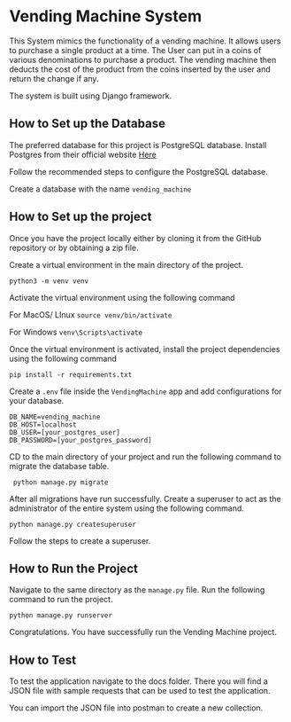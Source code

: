 # Vending Machine System

This System mimics the functionality of a vending machine.
It allows users to purchase a single product at a time. 
The User can put in a coins of various denominations to purchase a product. 
The vending machine then deducts the cost of the product from the coins inserted by the user and return the change if any.

The system is built using Django framework.

## How to Set up the Database
The preferred database for this project is PostgreSQL database.
Install Postgres from their official website [Here](https://www.postgresql.org/download/)

Follow the recommended steps to configure the PostgreSQL database.

Create a database with the name ``vending_machine``

## How to Set up the project
Once you have the project locally either by cloning it from the GitHub repository or by obtaining a zip file.

Create a virtual environment in the main directory of the project.

``python3 -m venv venv``

Activate the virtual environment using the following command

For MacOS/ LInux
``source venv/bin/activate``

For Windows
``venv\Scripts\activate``

Once the virtual environment is activated, install the project dependencies using the following command

``pip install -r requirements.txt``

Create a ``.env`` file inside the ``VendingMachine`` app and add configurations for your database.

```
DB_NAME=vending_machine
DB_HOST=localhost
DB_USER=[your_postgres_user]
DB_PASSWORD=[your_postgres_password]
```
CD to the main directory of  your project and run the following command to migrate the database table.

`` python manage.py migrate``

After all migrations have run successfully. Create a superuser to act as the administrator of the entire system using the following command.

``python manage.py createsuperuser``

Follow the steps to create a superuser.

## How to Run the Project

Navigate to the same directory as the ``manage.py`` file.
Run the following command to run the project.

``python manage.py runserver``

Congratulations. You have successfully run the Vending Machine project.

## How to Test

To test the application navigate to the docs folder. There you will find a JSON file with sample requests that can be used to test the application.

You can import the JSON file into postman to create a new collection.

